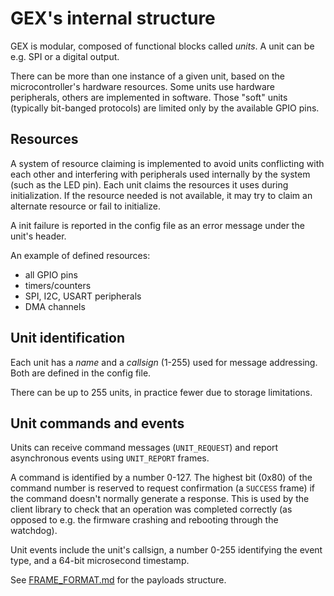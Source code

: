# GEX's internal structure

GEX is modular, composed of functional blocks called *units*. A unit can be e.g. SPI or a digital output.

There can be more than one instance of a given unit, based on the microcontroller's hardware resources.
Some units use hardware peripherals, others are implemented in software. Those "soft" units (typically
bit-banged protocols) are limited only by the available GPIO pins.

## Resources

A system of resource claiming is implemented to avoid units conflicting with each other and interfering with
peripherals used internally by the system (such as the LED pin). Each unit claims the resources it uses during
initialization. If the resource needed is not available, it may try to claim an alternate resource or fail to
initialize.

A init failure is reported in the config file as an error message under the unit's header.

An example of defined resources:

- all GPIO pins
- timers/counters
- SPI, I2C, USART peripherals
- DMA channels

## Unit identification

Each unit has a *name* and a *callsign* (1-255) used for message addressing. Both are defined in the config file.

There can be up to 255 units, in practice fewer due to storage limitations.

## Unit commands and events

Units can receive command messages (`UNIT_REQUEST`) and report asynchronous events using `UNIT_REPORT` frames.

A command is identified by a number 0-127. The highest bit (0x80) of the command number is reserved to request
confirmation (a `SUCCESS` frame) if the command doesn't normally generate a response. This is used by the client
library to check that an operation was completed correctly (as opposed to e.g. the firmware crashing and rebooting
through the watchdog).

Unit events include the unit's callsign, a number 0-255 identifying the event type, and a 64-bit microsecond
timestamp.

See [FRAME_FORMAT.md](FRAME_FORMAT.md) for the payloads structure.

